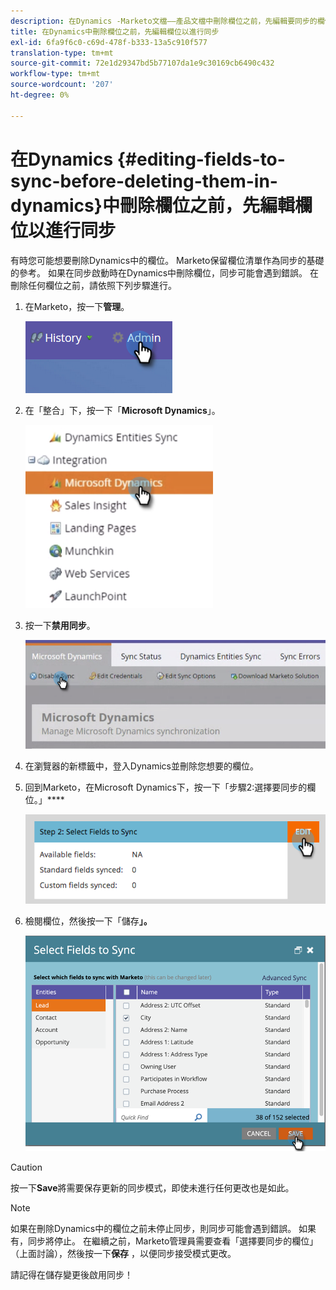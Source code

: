 ```yaml
---
description: 在Dynamics -Marketo文檔——產品文檔中刪除欄位之前，先編輯要同步的欄位
title: 在Dynamics中刪除欄位之前，先編輯欄位以進行同步
exl-id: 6fa9f6c0-c69d-478f-b333-13a5c910f577
translation-type: tm+mt
source-git-commit: 72e1d29347bd5b77107da1e9c30169cb6490c432
workflow-type: tm+mt
source-wordcount: '207'
ht-degree: 0%

---
```


# 在Dynamics {#editing-fields-to-sync-before-deleting-them-in-dynamics}中刪除欄位之前，先編輯欄位以進行同步

有時您可能想要刪除Dynamics中的欄位。 Marketo保留欄位清單作為同步的基礎的參考。 如果在同步啟動時在Dynamics中刪除欄位，同步可能會遇到錯誤。 在刪除任何欄位之前，請依照下列步驟進行。

1. 在Marketo，按一下&#x200B;**管理**。

   ![](assets/sync-before-deleting-them-in-dynamics-1.png)

1. 在「整合」下，按一下「**Microsoft Dynamics**」。

   ![](assets/sync-before-deleting-them-in-dynamics-2.png)

1. 按一下&#x200B;**禁用同步**。

   ![](assets/sync-before-deleting-them-in-dynamics-3.png)

1. 在瀏覽器的新標籤中，登入Dynamics並刪除您想要的欄位。

1. 回到Marketo，在Microsoft Dynamics下，按一下「步驟2:選擇要同步的欄位。」****

   ![](assets/sync-before-deleting-them-in-dynamics-4.png)

1. 檢閱欄位，然後按一下「儲存&#x200B;**」。**

   ![](assets/sync-before-deleting-them-in-dynamics-5.png)

>[!CAUTION]
>
>按一下&#x200B;**Save**&#x200B;將需要保存更新的同步模式，即使未進行任何更改也是如此。

>[!NOTE]
>
>如果在刪除Dynamics中的欄位之前未停止同步，則同步可能會遇到錯誤。 如果有，同步將停止。 在繼續之前，Marketo管理員需要查看「選擇要同步的欄位」（上面討論），然後按一下&#x200B;**保存** ，以便同步接受模式更改。

請記得在儲存變更後啟用同步！
